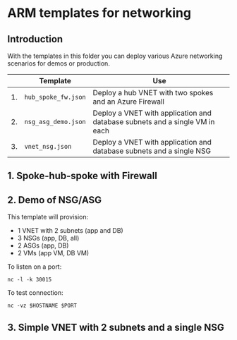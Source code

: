 # ARM templates for networking
## Introduction
With the templates in this folder you can deploy various Azure networking scenarios for demos or production.

|    | Template | Use |
| -- | ----------- | ----------- |
| 1. | `hub_spoke_fw.json` | Deploy a hub VNET with two spokes and an Azure Firewall |
| 2. | `nsg_asg_demo.json` | Deploy a VNET with application and database subnets and a single VM in each |
| 3. | `vnet_nsg.json` | Deploy a VNET with application and database subnets and a single NSG |

## 1. Spoke-hub-spoke with Firewall

## 2. Demo of NSG/ASG

This template will provision:

* 1 VNET with 2 subnets (app and DB)
* 3 NSGs (app, DB, all)
* 2 ASGs (app, DB)
* 2 VMs (app VM, DB VM)       

To listen on a port:

`nc -l -k 30015`

To test connection:

`nc -vz $HOSTNAME $PORT`

## 3. Simple VNET with 2 subnets and a single NSG